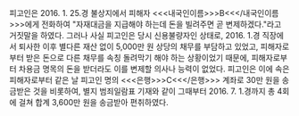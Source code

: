 피고인은 2016. 1. 25.경 불상지에서 피해자 <<<내국인이름>>>B<<</내국인이름>>>에게 전화하여 "자재대금을 지급해야 하는데 돈을 빌려주면 곧 변제하겠다."라고 거짓말을 하였다.
그러나 사실 피고인은 당시 신용불량자인 상태로, 2016. 1.경 직장에서 퇴사한 이후 별다른 재산 없이 5,000만 원 상당의 채무를 부담하고 있었고, 피해자로부터 받은 돈으로 다른 채무를 속칭 돌려막기 해야 하는 상황이었기 때문에, 피해자로부터 차용금 명목의 돈을 받더라도 이를 변제할 의사나 능력이 없었다.
피고인은 이에 속은 피해자로부터 같은 날 피고인 명의 <<<은행>>>C<<</은행>>> 계좌로 30만 원을 송금받은 것을 비롯하여, 별지 범죄일람표 기재와 같이 그때부터 2016. 7. 1.경까지 총 4회에 걸쳐 합계 3,600만 원을 송금받아 편취하였다.